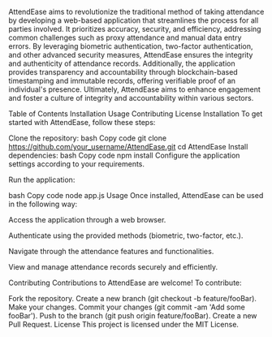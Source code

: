 AttendEase aims to revolutionize the traditional method of taking attendance by developing a web-based application that streamlines the process for all parties involved. It prioritizes accuracy, security, and efficiency, addressing common challenges such as proxy attendance and manual data entry errors. By leveraging biometric authentication, two-factor authentication, and other advanced security measures, AttendEase ensures the integrity and authenticity of attendance records. Additionally, the application provides transparency and accountability through blockchain-based timestamping and immutable records, offering verifiable proof of an individual's presence. Ultimately, AttendEase aims to enhance engagement and foster a culture of integrity and accountability within various sectors.

Table of Contents
Installation
Usage
Contributing
License
Installation
To get started with AttendEase, follow these steps:

Clone the repository:
bash
Copy code
git clone https://github.com/your_username/AttendEase.git
cd AttendEase
Install dependencies:
bash
Copy code
npm install
Configure the application settings according to your requirements.

Run the application:

bash
Copy code
node app.js
Usage
Once installed, AttendEase can be used in the following way:

Access the application through a web browser.

Authenticate using the provided methods (biometric, two-factor, etc.).

Navigate through the attendance features and functionalities.

View and manage attendance records securely and efficiently.

Contributing
Contributions to AttendEase are welcome! To contribute:

Fork the repository.
Create a new branch (git checkout -b feature/fooBar).
Make your changes.
Commit your changes (git commit -am 'Add some fooBar').
Push to the branch (git push origin feature/fooBar).
Create a new Pull Request.
License
This project is licensed under the MIT License.
